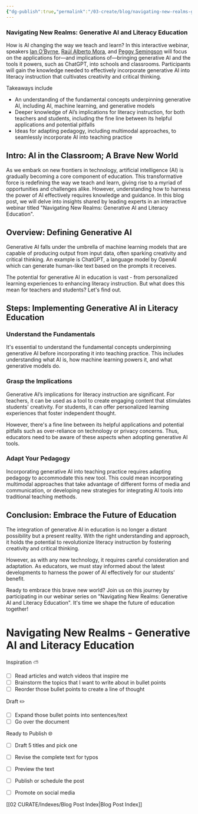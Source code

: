 ```yaml
---
{"dg-publish":true,"permalink":"/03-create/blog/navigating-new-realms-generative-ai-and-literacy-education/","tags":["AI","education","literacy"]}
---
```



### Navigating New Realms: Generative AI and Literacy Education



How is AI changing the way we teach and learn? In this interactive webinar, speakers [Ian O’Byrne](https://ila.digitellinc.com/live/201/page/1435), [Raúl Alberto Mora](https://ila.digitellinc.com/live/201/page/1435), and [Peggy Semingson](https://ila.digitellinc.com/live/201/page/1435) will focus on the applications for—and implications of—bringing generative AI and the tools it powers, such as ChatGPT, into schools and classrooms. Participants will gain the knowledge needed to effectively incorporate generative AI into literacy instruction that cultivates creativity and critical thinking.

Takeaways include

- An understanding of the fundamental concepts underpinning generative AI, including AI, machine learning, and generative models
- Deeper knowledge of AI’s implications for literacy instruction, for both teachers and students, including the fine line between its helpful applications and potential pitfalls
- Ideas for adapting pedagogy, including multimodal approaches, to seamlessly incorporate AI into teaching practice

> 

## Intro: AI in the Classroom; A Brave New World

As we embark on new frontiers in technology, artificial intelligence (AI) is gradually becoming a core component of education. This transformative force is redefining the way we teach and learn, giving rise to a myriad of opportunities and challenges alike. However, understanding how to harness the power of AI effectively requires knowledge and guidance. In this blog post, we will delve into insights shared by leading experts in an interactive webinar titled "Navigating New Realms: Generative AI and Literacy Education". 

## Overview: Defining Generative AI

Generative AI falls under the umbrella of machine learning models that are capable of producing output from input data, often sparking creativity and critical thinking. An example is ChatGPT, a language model by OpenAI which can generate human-like text based on the prompts it receives.

The potential for generative AI in education is vast - from personalized learning experiences to enhancing literacy instruction. But what does this mean for teachers and students? Let's find out.

## Steps: Implementing Generative AI in Literacy Education

### Understand the Fundamentals

It's essential to understand the fundamental concepts underpinning generative AI before incorporating it into teaching practice. This includes understanding what AI is, how machine learning powers it, and what generative models do.

### Grasp the Implications

Generative AI’s implications for literacy instruction are significant. For teachers, it can be used as a tool to create engaging content that stimulates students' creativity. For students, it can offer personalized learning experiences that foster independent thought.

However, there's a fine line between its helpful applications and potential pitfalls such as over-reliance on technology or privacy concerns. Thus, educators need to be aware of these aspects when adopting generative AI tools.

### Adapt Your Pedagogy 

Incorporating generative AI into teaching practice requires adapting pedagogy to accommodate this new tool. This could mean incorporating multimodal approaches that take advantage of different forms of media and communication, or developing new strategies for integrating AI tools into traditional teaching methods.

## Conclusion: Embrace the Future of Education

The integration of generative AI in education is no longer a distant possibility but a present reality. With the right understanding and approach, it holds the potential to revolutionize literacy instruction by fostering creativity and critical thinking. 

However, as with any new technology, it requires careful consideration and adaptation. As educators, we must stay informed about the latest developments to harness the power of AI effectively for our students' benefit.

Ready to embrace this brave new world? Join us on this journey by participating in our webinar series on "Navigating New Realms: Generative AI and Literacy Education". It's time we shape the future of education together!
# Navigating New Realms -  Generative AI and Literacy Education

Inspiration ⛅
- [ ] Read articles and watch videos that inspire me
- [ ] Brainstorm the topics that I want to write about in bullet points
- [ ] Reorder those bullet points to create a line of thought

Draft ✏️
- [ ] Expand those bullet points into sentences/text
- [ ] Go over the document

Ready to Publish 🌐
- [ ] Draft 5 titles and pick one
- [ ] Revise the complete text for typos
- [ ] Preview the text
- [ ] Publish or schedule the post
- [ ] Promote on social media


[[02 CURATE/Indexes/Blog Post Index\|Blog Post Index]]